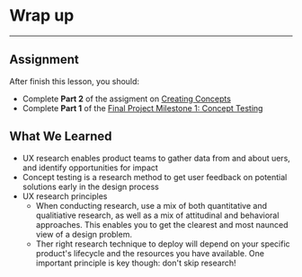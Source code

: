 # Wrap up
----

## Assignment

After finish this lesson, you should:
- Complete **Part 2** of the assigment on [Creating Concepts](/assignment-concept-tests.html)
- Complete **Part 1** of the [Final Project Milestone 1: Concept Testing](/concept-testing.html)


## What We Learned

- UX research enables product teams to gather data from and about uers, and identify opportunities for impact
- Concept testing is a research method to get user feedback on potential solutions early in the design process
- UX research principles
  - When conducting research, use a mix of both quantitative and qualitiative research, as well as a mix of attitudinal and behavioral approaches. This enables you to get the clearest and most naunced view of a design problem.
  - Ther right research technique to deploy will depend on your specific product's lifecycle and the resources you have available. One important principle is key though: don't skip research!
  



